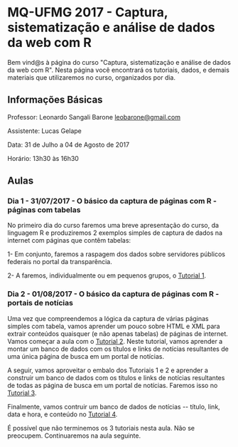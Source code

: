 # MQ-UFMG 2017 - Captura, sistematização e análise de dados da web com R

Bem vind@s à página do curso "Captura, sistematização e análise de dados da web com R". Nesta página você encontrará os tutoriais, dados, e demais materiais que utilizaremos no curso, organizados por dia.

## Informações Básicas

Professor: Leonardo Sangali Barone [leobarone@gmail.com](leobarone@gmail.com)

Assistente: Lucas Gelape

Data: 31 de Julho a 04 de Agosto de 2017

Horário: 13h30 às 16h30

## Aulas

### Dia 1 - 31/07/2017 - O básico da captura de páginas com R - páginas com tabelas

No primeiro dia do curso faremos uma breve apresentação do curso, da linguagem R e produziremos 2 exemplos simples de captura de dados na internet com páginas que contêm tabelas:

1- Em conjunto, faremos a raspagem dos dados sobre servidores públicos federais no portal da transparência.

2- A faremos, individualmente ou em pequenos grupos, o [Tutorial 1](https://github.com/leobarone/mq_ufmg_17/blob/master/mq_ufmg_2017_tutorial1.Rmd).

### Dia 2 - 01/08/2017 - O básico da captura de páginas com R - portais de notícias

Uma vez que compreendemos a lógica da captura de várias páginas simples com tabela, vamos aprender um pouco sobre HTML e XML para extrair conteúdos quaisquer (e não apenas tabelas) de páginas de internet. 
Vamos começar a aula com o [Tutorial 2](https://github.com/leobarone/mq_ufmg_17/blob/master/mq_ufmg_2017_tutorial2.Rmd). Neste tutorial, vamos aprender a montar um banco de dados com os títulos e links de notícias resultantes de uma única página de busca em um portal de notícias.

A seguir, vamos aproveitar o embalo dos Tutoriais 1 e 2 e aprender a construir um banco de dados com os títulos e links de notícias resultantes de todas as página de busca em um portal de notícias. Faremos isso no [Tutorial 3](https://github.com/leobarone/mq_ufmg_17/blob/master/mq_ufmg_2017_tutorial3.Rmd).

Finalmente, vamos contruir um banco de dados de notícias -- título, link, data e hora, e conteúdo no [Tutorial 4](https://github.com/leobarone/mq_ufmg_17/blob/master/mq_ufmg_2017_tutorial4.Rmd).

É possível que não terminemos os 3 tutoriais nesta aula. Não se preocupem. Continuaremos na aula seguinte.





